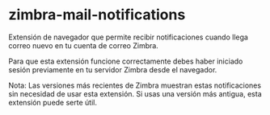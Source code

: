 # zimbra-mail-notifications

Extensión de navegador que permite recibir notificaciones cuando llega correo nuevo en tu cuenta de correo Zimbra.

Para que esta extensión funcione correctamente debes haber iniciado sesión previamente en tu servidor Zimbra desde el navegador.

Nota: Las versiones más recientes de Zimbra muestran estas notificaciones sin necesidad de usar esta extensión. Si usas una versión más antigua, esta extensión puede serte útil.

